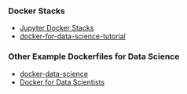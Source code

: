 

### Docker Stacks
- [Jupyter Docker Stacks](https://github.com/jupyter/docker-stacks)
- [docker-for-data-science-tutorial](https://github.com/docker-for-data-science/docker-for-data-science-tutorial)


### Other Example Dockerfiles for Data Science
- [docker-data-science](https://github.com/bobbywlindsey/docker-data-science)
- [Docker for Data Scientists](https://towardsdatascience.com/docker-for-data-scientists-5732501f0ba4)
